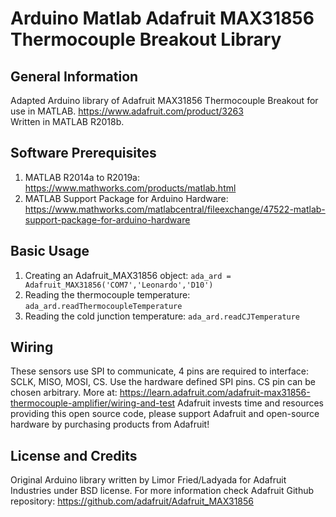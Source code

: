 # Arduino Matlab Adafruit MAX31856 Thermocouple Breakout Library

## General Information
Adapted Arduino library of Adafruit MAX31856 Thermocouple Breakout for use in MATLAB.
https://www.adafruit.com/product/3263  
Written in MATLAB R2018b.

## Software Prerequisites
1. MATLAB R2014a to R2019a: https://www.mathworks.com/products/matlab.html
2. MATLAB Support Package for Arduino Hardware: https://www.mathworks.com/matlabcentral/fileexchange/47522-matlab-support-package-for-arduino-hardware

## Basic Usage
1. Creating an Adafruit_MAX31856 object: `ada_ard = Adafruit_MAX31856('COM7','Leonardo','D10')`
2. Reading the thermocouple temperature: `ada_ard.readThermocoupleTemperature`
3. Reading the cold junction temperature: `ada_ard.readCJTemperature`

## Wiring
These sensors use SPI to communicate, 4 pins are required to interface: SCLK, MISO, MOSI, CS. Use the hardware defined SPI pins. CS pin
can be chosen arbitrary. 
More at: https://learn.adafruit.com/adafruit-max31856-thermocouple-amplifier/wiring-and-test
Adafruit invests time and resources providing this open source code, please support Adafruit and open-source hardware by purchasing products from Adafruit!

## License and Credits
Original Arduino library written by Limor Fried/Ladyada for Adafruit Industries under BSD license. For more information check Adafruit
Github repository: 
https://github.com/adafruit/Adafruit_MAX31856 
